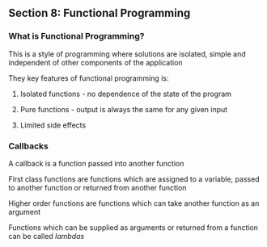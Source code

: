 ## Section 8: Functional Programming

### What is Functional Programming?

This is a style of programming where solutions are isolated, simple and independent of other components of the application

They key features of functional programming is:

1) Isolated functions - no dependence of the state of the program

2) Pure functions - output is always the same for any given input

3) Limited side effects

### Callbacks

A callback is a function passed into another function

First class functions are functions which are assigned to a variable, passed to another function or returned from another function

Higher order functions are functions which can take another function as an argument

Functions which can be supplied as arguments or returned from a function can be called *lambdas*